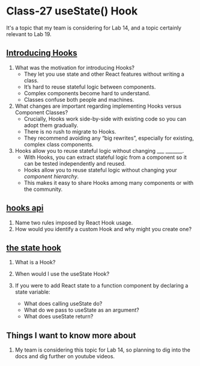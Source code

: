# Class-27 useState() Hook

It's a topic that my team is considering for Lab 14, and a topic certainly relevant to Lab 19.  

## [Introducing Hooks](https://reactjs.org/docs/hooks-intro.html#motivation)

1. What was the motivation for introducing Hooks?
    * They let you use state and other React features without writing a class.
    * It’s hard to reuse stateful logic between components.
    * Complex components become hard to understand.
    * Classes confuse both people and machines.
2. What changes are important regarding implementing Hooks versus Component Classes?
    * Crucially, Hooks work side-by-side with existing code so you can adopt them gradually.
    * There is no rush to migrate to Hooks.
    * They recommend avoiding any “big rewrites”, especially for existing, complex class components.
3. Hooks allow you to reuse stateful logic without changing ___ _______.
    * With Hooks, you can extract stateful logic from a component so it can be tested independently and reused.
    * Hooks allow you to reuse stateful logic without changing your *component hierarchy*. 
    * This makes it easy to share Hooks among many components or with the community.

## [hooks api](https://reactjs.org/docs/hooks-overview.html)

1. Name two rules imposed by React Hook usage.
2. How would you identify a custom Hook and why might you create one?

## [the state hook](https://reactjs.org/docs/hooks-state.html)

1. What is a Hook?
2. When would I use the useState Hook?
3. If you were to add React state to a function component by declaring a state variable:

    * What does calling useState do?
    * What do we pass to useState as an argument?
    * What does useState return?

## Things I want to know more about

1. My team is considering this topic for Lab 14, so planning to dig into the docs and dig further on youtube videos.